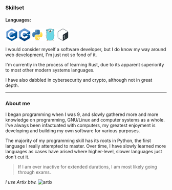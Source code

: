
### Skillset

#### Languages:
<img src="https://raw.githubusercontent.com/devicons/devicon/master/icons/c/c-original.svg" alt="c" width="40" height="40"/><img src="https://raw.githubusercontent.com/devicons/devicon/master/icons/cplusplus/cplusplus-original.svg" alt="cpp" width="40" height="40"/><img src="https://raw.githubusercontent.com/devicons/devicon/master/icons/python/python-original.svg" alt="python" width="40" height="40"/><img src="https://raw.githubusercontent.com/devicons/devicon/master/icons/go/go-original.svg" alt="go" width="40" height="40"/><img src="https://raw.githubusercontent.com/devicons/devicon/master/icons/bash/bash-original.svg" alt="bash" width="40" height="40"/>

I would consider myself a software developer, but I do know my way around web development, I'm just not so fond of it.

I'm currently in the process of learning Rust, due to its apparent superiority to most other modern systems languages.

I have also dabbled in cybersecurity and crypto, although not in great depth.

---

### About me

I began programming when I was 9, and slowly gathered more and more knowledge on programming, GNU/Linux and computer systems as a whole.
I've always been infactuated with computers, my greatest enjoyment is developing and building my own software for various purposes.

The majority of my programming skill has its roots in Python, the first language I really attempted to master. Over time, I have slowly learned more languages as cases have arised where higher-level, slower languages just don't cut it.

> If I am ever inactive for extended durations, I am most likely going through exams.

*I use Artix btw.* <img src="https://static-00.iconduck.com/assets.00/artix-icon-500x512-e5st20aa.png" alt="artix" width="25" height="25">
